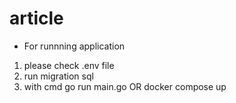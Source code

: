 # article

- For runnning application 
1. please check .env file
2. run migration sql
3. with cmd go run main.go OR docker compose up
